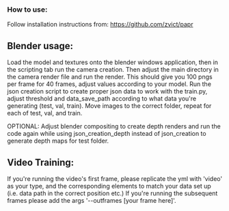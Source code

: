 ### How to use:

Follow installation instructions from: https://github.com/zvict/papr

## Blender usage:

Load the model and textures onto the blender windows application, then in the scripting tab run the camera creation.
Then adjust the main directory in the camera render file and run the render. This should give you 100 pngs per frame for 40 frames, adjust values according to your model.
Run the json creation script to create proper json data to work with the train.py, adjust threshold and data_save_path according to what data you're generating (test, val, train).
Move images to the correct folder, repeat for each of test, val, and train.

OPTIONAL: Adjust blender compositing to create depth renders and run the code again while using json_creation_depth instead of json_creation to generate depth maps for test folder.

## Video Training:

If you're running the video's first frame, please replicate the yml with 'video' as your type, and the corresponding elements to match your data set up (i.e. data path in the correct position etc.)
If you're running the subsequent frames please add the args '--outframes [your frame here]'.
